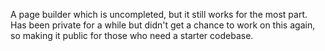 A page builder which is uncompleted, but it still works for the most part. Has been private for a while but didn't get a chance to work on this again, so making it public for those who need a starter codebase.
